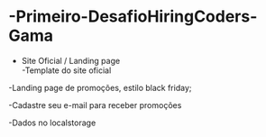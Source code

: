 # -Primeiro-DesafioHiringCoders-Gama
- Site Oficial / Landing page  
-Template do site oficial 

-Landing page de promoções, estilo black friday; 

-Cadastre seu e-mail para receber promoções 

-Dados no localstorage
